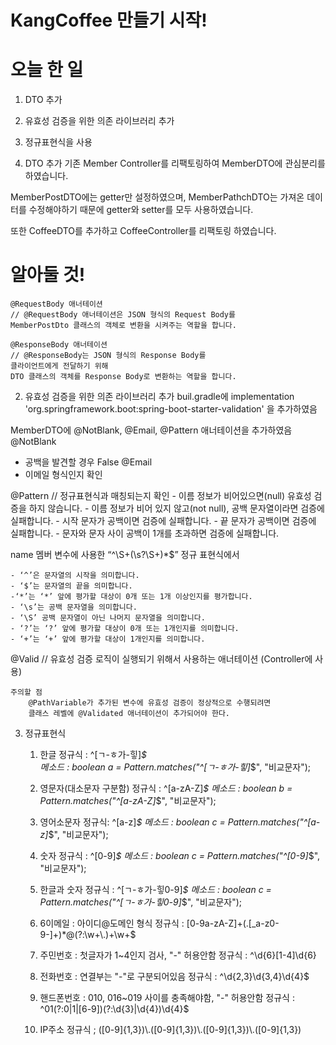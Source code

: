 # KangCoffee 만들기 시작!

# 오늘 한 일 
1. DTO 추가
2. 유효성 검증을 위한 의존 라이브러리 추가
3. 정규표현식을 사용


1. DTO 추가
기존 Member Controller를 리팩토링하여
MemberDTO에 관심분리를 하였습니다.

MemberPostDTO에는 getter만 설정하였으며,
MemberPathchDTO는 가져온 데이터를 수정해야하기 때문에 
getter와 setter를 모두 사용하였습니다.

또한 CoffeeDTO를 추가하고 CoffeeController를 리팩토링 하였습니다. 

# 알아둘 것!
    @RequestBody 애너테이션
    // @RequestBody 애너테이션은 JSON 형식의 Request Body를 
    MemberPostDto 클래스의 객체로 변환을 시켜주는 역할을 합니다.
    
    @ResponseBody 애너테이션
    // @ResponseBody는 JSON 형식의 Response Body를 
    클라이언트에게 전달하기 위해 
    DTO 클래스의 객체를 Response Body로 변환하는 역할을 합니다.


2. 유효성 검증을 위한 의존 라이브러리 추가
buil.gradle에 implementation 'org.springframework.boot:spring-boot-starter-validation' 을 추가하였음

MemberDTO에 @NotBlank, @Email, @Pattern 애너테이션을 추가하였음
@NotBlank 
- 공백을 발견할 경우 False 
@Email 
- 이메일 형식인지 확인

@Pattern // 정규표현식과 매칭되는지 확인
    - 이름 정보가 비어있으면(null) 유효성 검증을 하지 않습니다.
    - 이름 정보가 비어 있지 않고(not null), 공백 문자열이라면 검증에 실패합니다.
    - 시작 문자가 공백이면 검증에 실패합니다.
    - 끝 문자가 공백이면 검증에 실패합니다.
    - 문자와 문자 사이 공백이 1개를 초과하면 검증에 실패합니다.

name 멤버 변수에 사용한 “^\\S+(\\s?\\S+)*$” 정규 표현식에서

    - ‘^’은 문자열의 시작을 의미합니다.
    - ‘$’는 문자열의 끝을 의미합니다.
    -‘*’는 ‘*’ 앞에 평가할 대상이 0개 또는 1개 이상인지를 평가합니다.
    - ‘\s’는 공백 문자열을 의미합니다.
    - ‘\S’ 공백 문자열이 아닌 나머지 문자열을 의미합니다.
    - ‘?’는 ‘?’ 앞에 평가할 대상이 0개 또는 1개인지를 의미합니다.
    - ‘+’는 ‘+’ 앞에 평가할 대상이 1개인지를 의미합니다.

@Valid // 유효성 검증 로직이 실행되기 위해서 사용하는 애너테이션 (Controller에 사용)

    주의할 점 
        @PathVariable가 추가된 변수에 유효성 검증이 정상적으로 수행되려면 
        클래스 레벨에 @Validated 애너테이션이 추가되어야 한다. 

3. 정규표현식 
   1) 한글 
       정규식 : ^[ㄱ-ㅎ가-힣]*$  
       메소드 : boolean a = Pattern.matches("^[ㄱ-ㅎ가-힣]*$", "비교문자");

   2) 영문자(대소문자 구분함)
       정규식 : ^[a-zA-Z]*$
       메소드 : boolean b = Pattern.matches("^[a-zA-Z]*$", "비교문자");
   
   3) 영어소문자
       정규식: ^[a-z]*$
       메소드 : boolean c = Pattern.matches("^[a-z]*$", "비교문자");
   
   4) 숫자
       정규식 : ^[0-9]*$
       메소드 : boolean c = Pattern.matches("^[0-9]*$", "비교문자");

   5) 한글과 숫자
       정규식 : ^[ㄱ-ㅎ가-힣0-9]*$
       메소드 : boolean c = Pattern.matches("^[ㄱ-ㅎ가-힣0-9]*$", "비교문자");

   6) 6이메일 : 아이디@도메인 형식
       정규식 : [0-9a-zA-Z]+(.[_a-z0-9-]+)*@(?:\\w+\\.)+\\w+$

   7) 주민번호 : 첫글자가 1~4인지 검사, "-" 허용안함
       정규식 : ^\\d{6}[1-4]\\d{6}

   8) 전화번호 : 연결부는 "-"로 구분되어있음
       정규식 : ^\\d{2,3}\\d{3,4}\\d{4}$

   9) 핸드폰번호 : 010, 016~019 사이를 충족해야함, "-" 허용안함
       정규식 : ^01(?:0|1|[6-9])(?:\\d{3}|\\d{4})\\d{4}$

   10) IP주소
       정규식 ; ([0-9]{1,3})\\.([0-9]{1,3})\\.([0-9]{1,3})\\.([0-9]{1,3})

